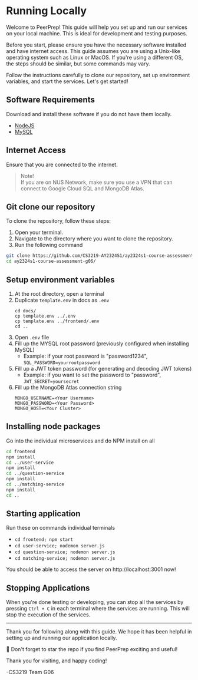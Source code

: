 # Running Locally  

Welcome to PeerPrep! This guide will help you set up and run our services on your local machine. This is ideal for development and testing purposes. 

Before you start, please ensure you have the necessary software installed and have internet access. This guide assumes you are using a Unix-like operating system such as Linux or MacOS. If you're using a different OS, the steps should be similar, but some commands may vary.

Follow the instructions carefully to clone our repository, set up environment variables, and start the services. Let's get started!

## Software Requirements

Download and install these software if you do not have them locally.

- [NodeJS](https://nodejs.org/en/download)
- [MySQL](https://dev.mysql.com/downloads/mysql/)

## Internet Access

Ensure that you are connected to the internet.

> Note!\
> If you are on NUS Network, make sure you use a VPN that can connect to Google Cloud SQL and MongoDB Atlas.

## Git clone our repository

To clone the repository, follow these steps:
1. Open your terminal.
2. Navigate to the directory where you want to clone the repository.
3. Run the following command

```bash
git clone https://github.com/CS3219-AY2324S1/ay2324s1-course-assessment-g06.git
cd ay2324s1-course-assessment-g06/
```

## Setup environment variables
1. At the root directory, open a terminal
2. Duplicate `template.env` in docs as `.env`
   ```
   cd docs/
   cp template.env ../.env
   cp template.env ../frontend/.env
   cd ..
   ```
3. Open `.env` file
4. Fill up the MYSQL root password
   (previously configured when installing MySQL)
   - Example: if your root password is "password1234",
     `SQL_PASSWORD=yourrootpassword`
5. Fill up a JWT token password
   (for generating and decoding JWT tokens)
   - Example: if you want to set the password to "password",
     `JWT_SECRET=yoursecret`
6. Fill up the MongoDB Atlas connection string
    ```
    MONGO_USERNAME=<Your Username>
    MONGO_PASSWORD=<Your Password>
    MONGO_HOST=<Your Cluster>
    ```

## Installing node packages
Go into the individual microservices and do NPM install on all
``` bash
cd frontend
npm install
cd ../user-service
npm install
cd ../question-service
npm install
cd ../matching-service
npm install
cd ..
```

## Starting application
Run these on commands individual terminals
- ```cd frontend; npm start```
- ```cd user-service; nodemon server.js```
- ```cd question-service; nodemon server.js```
- ```cd matching-service; nodemon server.js```

You should be able to access the server on http://localhost:3001 now!

## Stopping Applications

When you're done testing or developing, you can stop all the services by pressing `Ctrl + C` in each terminal where the services are running. This will stop the execution of the services.

---
Thank you for following along with this guide. We hope it has been helpful in setting up and running our application locally. 

🌟 Don't forget to star the repo if you find PeerPrep exciting and useful!

Thank you for visiting, and happy coding!

-CS3219 Team G06